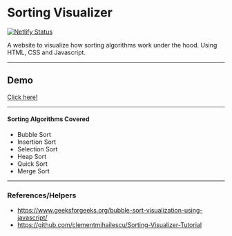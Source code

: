 # Sorting Visualizer

[![Netlify Status](https://api.netlify.com/api/v1/badges/8a35c586-ae6b-4c2a-ae40-faf2f803f962/deploy-status)](https://app.netlify.com/sites/sorting-algorithms-animation/deploys)

A website to visualize how sorting algorithms work under the hood.
Using HTML, CSS and Javascript.

---

## Demo

[Click here!](https://sorting-algorithms-animation.netlify.app/)

---

#### Sorting Algorithms Covered

- Bubble Sort
- Insertion Sort
- Selection Sort
- Heap Sort
- Quick Sort
- Merge Sort

---

### References/Helpers

- https://www.geeksforgeeks.org/bubble-sort-visualization-using-javascript/
- https://github.com/clementmihailescu/Sorting-Visualizer-Tutorial
